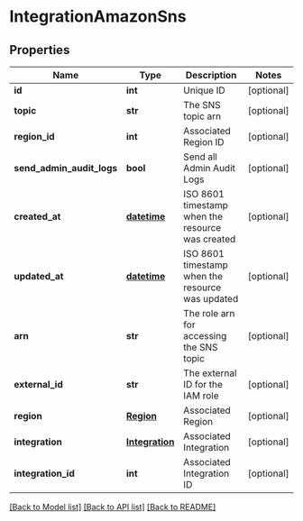 # IntegrationAmazonSns

## Properties
Name | Type | Description | Notes
------------ | ------------- | ------------- | -------------
**id** | **int** | Unique ID | [optional] 
**topic** | **str** | The SNS topic arn | [optional] 
**region_id** | **int** | Associated Region ID | [optional] 
**send_admin_audit_logs** | **bool** | Send all Admin Audit Logs | [optional] 
**created_at** | [**datetime**](DateTime.md) | ISO 8601 timestamp when the resource was created | [optional] 
**updated_at** | [**datetime**](DateTime.md) | ISO 8601 timestamp when the resource was updated | [optional] 
**arn** | **str** | The role arn for accessing the SNS topic | [optional] 
**external_id** | **str** | The external ID for the IAM role | [optional] 
**region** | [**Region**](Region.md) | Associated Region | [optional] 
**integration** | [**Integration**](Integration.md) | Associated Integration | [optional] 
**integration_id** | **int** | Associated Integration ID | [optional] 

[[Back to Model list]](../README.md#documentation-for-models) [[Back to API list]](../README.md#documentation-for-api-endpoints) [[Back to README]](../README.md)


